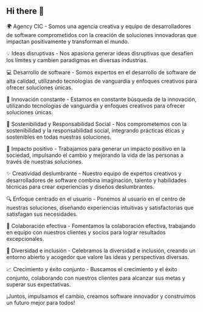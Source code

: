 ## Hi there 👋

🌍 Agency CIC - Somos una agencia creativa y equipo de desarrolladores de software comprometidos con la creación de soluciones innovadoras que impactan positivamente y transforman el mundo.

💡 Ideas disruptivas - Nos apasiona generar ideas disruptivas que desafíen los límites y cambien paradigmas en diversas industrias.

💻 Desarrollo de software - Somos expertos en el desarrollo de software de alta calidad, utilizando tecnologías de vanguardia y enfoques creativos para ofrecer soluciones únicas.

🚀 Innovación constante - Estamos en constante búsqueda de la innovación, utilizando tecnologías de vanguardia y enfoques creativos para ofrecer soluciones únicas.

🌱 Sostenibilidad y Responsabilidad Social - Nos comprometemos con la sostenibilidad y la responsabilidad social, integrando prácticas éticas y sostenibles en todas nuestras soluciones.

💪 Impacto positivo - Trabajamos para generar un impacto positivo en la sociedad, impulsando el cambio y mejorando la vida de las personas a través de nuestras soluciones.

✨ Creatividad deslumbrante - Nuestro equipo de expertos creativos y desarrolladores de software combina imaginación, talento y habilidades técnicas para crear experiencias y diseños deslumbrantes.

🔍 Enfoque centrado en el usuario - Ponemos al usuario en el centro de nuestras soluciones, diseñando experiencias intuitivas y satisfactorias que satisfagan sus necesidades.

🤝 Colaboración efectiva - Fomentamos la colaboración efectiva, trabajando en equipo con nuestros clientes y socios para lograr resultados excepcionales.

🌈 Diversidad e inclusión - Celebramos la diversidad e inclusión, creando un entorno abierto y acogedor que valore las ideas y perspectivas diversas.

📈 Crecimiento y éxito conjunto - Buscamos el crecimiento y el éxito conjunto, colaborando con nuestros clientes para alcanzar sus metas y superar sus expectativas.

¡Juntos, impulsamos el cambio, creamos software innovador y construimos un futuro mejor para todos!
